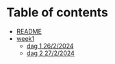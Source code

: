 # Table of contents

* [README](README.md)
* [week1](week1/README.md)
  * [dag 1 26/2/2024](week1/dag1.md)
  * [dag 2 27/2/2024](week1/dag2.md)
